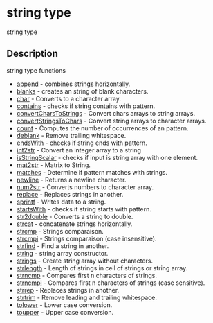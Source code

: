 

# string type

string type

## Description
string type functions


* [append](append.md) - combines strings horizontally.
* [blanks](blanks.md) - creates an string of blank characters.
* [char](char.md) - Converts to a character array.
* [contains](contains.md) - checks if string contains with pattern.
* [convertCharsToStrings](convertCharsToStrings.md) - Convert chars arrays to string arrays.
* [convertStringsToChars](convertStringsToChars.md) - Convert string arrays to character arrays.
* [count](count.md) - Computes the number of occurrences of an pattern.
* [deblank](deblank.md) - Remove trailing whitespace.
* [endsWith](endsWith.md) - checks if string ends with pattern.
* [int2str](int2str.md) - Convert an integer array to a string
* [isStringScalar](isStringScalar.md) - checks if input is string array with one element.
* [mat2str](mat2str.md) - Matrix to String.
* [matches](matches.md) - Determine if pattern matches with strings.
* [newline](newline.md) - Returns a newline character.
* [num2str](num2str.md) - Converts numbers to character array.
* [replace](replace.md) - Replaces strings in another.
* [sprintf](sprintf.md) - Writes data to a string.
* [startsWith](startsWith.md) - checks if string starts with pattern.
* [str2double](str2double.md) - Converts a string to double.
* [strcat](strcat.md) - concatenate strings horizontally.
* [strcmp](strcmp.md) - Strings comparaison.
* [strcmpi](strcmpi.md) - Strings comparaison (case insensitive).
* [strfind](strfind.md) - Find a string in another.
* [string](string.md) - string array constructor.
* [strings](strings.md) - Create string array without characters.
* [strlength](strlength.md) - Length of strings in cell of strings or string array.
* [strncmp](strncmp.md) - Compares first n characters of strings.
* [strncmpi](strncmpi.md) - Compares first n characters of strings (case sensitive).
* [strrep](strrep.md) - Replaces strings in another.
* [strtrim](strtrim.md) - Remove leading and trailing whitespace.
* [tolower](tolower.md) - Lower case conversion.
* [toupper](toupper.md) - Upper case conversion.



